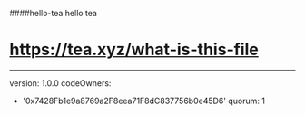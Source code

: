 ####hello-tea
hello tea
# https://tea.xyz/what-is-this-file
---
version: 1.0.0
codeOwners:
  - '0x7428Fb1e9a8769a2F8eea71F8dC837756b0e45D6'
quorum: 1

